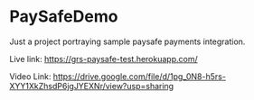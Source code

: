 # PaySafeDemo

Just a project portraying sample paysafe payments integration.

Live link: https://grs-paysafe-test.herokuapp.com/

Video Link: https://drive.google.com/file/d/1pg_0N8-h5rs-XYY1XkZhsdP6jgJYEXNr/view?usp=sharing
